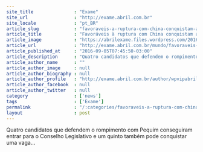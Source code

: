 ```yaml
---
site_title               : "Exame"
site_url                 : "http://exame.abril.com.br"
site_locale              : "pt_BR"
article_slug             : "favoraveis-a-ruptura-com-china-conquistam-avanco-em-eleicoes"
article_title            : "Favoráveis à ruptura com China conquistam avanço em eleições"
article_image            : "https://abrilexame.files.wordpress.com/2016/09/size_960_16_9_china133.jpg?quality=70&strip=all&w=960"
article_url              : "http://exame.abril.com.br/mundo/favoraveis-a-ruptura-com-china-conquistam-avanco-em-eleicoes/"
article_published_at     : "2016-09-05T07:45:50-03:00"
article_description      : "Quatro candidatos que defendem o rompimento com Pequim conseguiram entrar para o Conselho Legislativo e um quinto também pode conquistar uma vaga..."
article_author_name      : ""
article_author_image     : null
article_author_biography : null
article_author_profile   : "http://exame.abril.com.br/author/wpvipabril/"
article_author_facebook  : null
article_author_twitter   : null
category                 : ['news']
tags                     : ['Exame']
permalink                : "/:categories/favoraveis-a-ruptura-com-china-conquistam-avanco-em-eleicoes/"
layout                   : post
---
```


Quatro candidatos que defendem o rompimento com Pequim conseguiram entrar para o Conselho Legislativo e um quinto também pode conquistar uma vaga...
